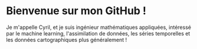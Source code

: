 # Bienvenue sur mon GitHub !

Je m'appelle Cyril, et je suis ingénieur mathématiques appliquées, intéressé par le machine learning, l'assimilation de données, les séries temporelles et les données cartographiques plus généralement !
